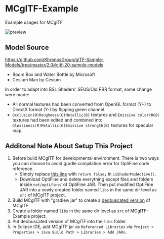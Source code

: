# MCglTF-Example
 Example usages for MCglTF
 
![preview](https://user-images.githubusercontent.com/39574697/157580750-55867059-5fe8-4bcb-855c-039121b81410.png)
## Model Source
https://github.com/KhronosGroup/glTF-Sample-Models/tree/master/2.0#gltf-20-sample-models

- Boom Box and Water Bottle by Microsoft
- Cesium Man by Cesium

In order to adapt into BSL Shaders' SEUS/Old PBR format, some change were made:
- All normal textures had been converted from OpenGL format (Y+) to DirectX format (Y-) by flipping green channel.
- `Occlusion(R)Roughness(G)Metallic(B)` textures and `Emissive color(RGB)` textures had been edited and combined into `Glossiness(R)Metallic(G)Emissive strength(B)` textures for specular map.
## Additonal Note About Setup This Project
1. Before build MCglTF for developmental environment. There is two ways you can choose to avoid gradle compilation error for OptiFine code reference.
	- Simply replace [this line](https://github.com/TimLee9024/MCglTF/blob/a719a89175d7fd09dc609a2db7c62e23dc5b57e0/src/main/java/com/timlee9024/mcgltf/MCglTF.java#L277) with `return false;` in `isShaderModActive()`.
	- Download OptiFine and delete everything except files and folders inside `net/optifine/` of OptiFine JAR. Then put modified OptiFine JAR into a newly created folder named `libs` in the same dir level as `src` of MCglTF project.
2. Build MCglTF with "gradlew jar" to create a [deobuscated version](https://forums.minecraftforge.net/topic/81617-1152-eclipse-and-gradle-how-to-use-jar-from-another-project-and-import-solved) of MCglTF.
3. Create a folder named `libs` in the same dir level as `src` of MCglTF-Example project.
4. Put deobuscated version of MCglTF into the `libs` folder.
5. In Eclipse IDE, add MCglTF jar as `Referenced Libraries` via `Project > Properties > Java Build Path > Libraries > Add JARs`.
